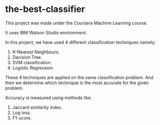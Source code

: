 # the-best-classifier
This project was made under the Coursera Machine Learning course.

It uses IBM Watson Studio environment.

In this project, we have used 4 different classification techniques namely:
1. K-Nearest Neighbours.
2. Decision Tree.
3. SVM classification.
4. Logistic Regression.

These 4 techniques are applied on the same classification problem. And then we determine which technique is the most accurate for the given problem.

Accuracy is measured using methods like:
1. Jaccard similarity index.
2. Log loss.
3. F1-score.

